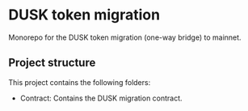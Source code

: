 # DUSK token migration

Monorepo for the DUSK token migration (one-way bridge) to mainnet.

## Project structure

This project contains the following folders:
- Contract: Contains the DUSK migration contract.
